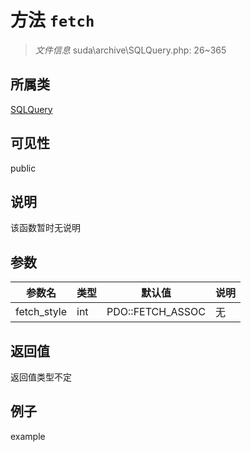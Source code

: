 # 方法 `fetch`



> *文件信息* suda\archive\SQLQuery.php: 26~365

## 所属类 

[SQLQuery](../SQLQuery.md)

## 可见性

 public 

## 说明

该函数暂时无说明


## 参数


| 参数名 | 类型 | 默认值 | 说明 |
|--------|-----|-------|-------|
| fetch_style |  int | PDO::FETCH_ASSOC | 无 |



## 返回值

返回值类型不定


## 例子

example
